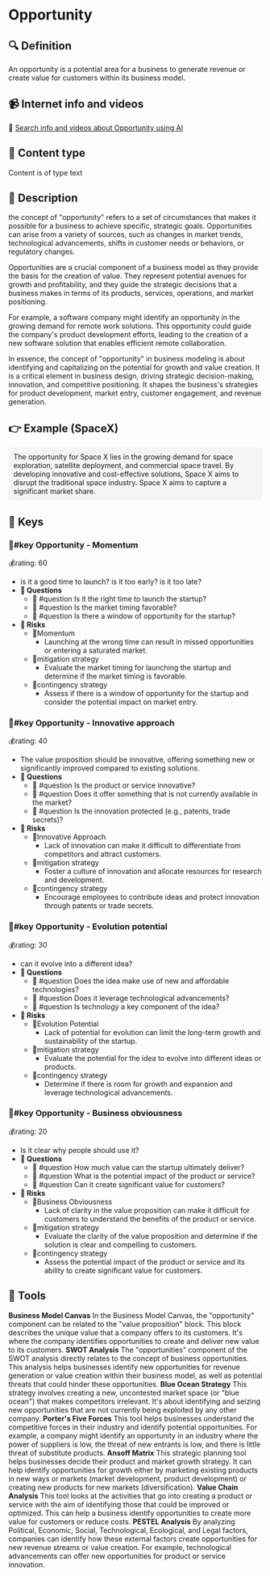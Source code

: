 
# Opportunity


## 🔍 Definition
An opportunity is a potential area for a business to generate revenue or create value for customers within its business model.


## 📹 Internet info and videos
🤖 [Search info and videos about Opportunity using AI](https://www.perplexity.ai/search?q=videos+about+Opportunity:+An+opportunity+is+a+potential+area+for+a+business+to+generate+revenue+or+create+value+for+customers+within+its+business+model.
)

## 📰 Content type 
Content is of type text

## 📖 Description
the concept of "opportunity" refers to a set of circumstances that makes it possible for a business to achieve specific, strategic goals. Opportunities can arise from a variety of sources, such as changes in market trends, technological advancements, shifts in customer needs or behaviors, or regulatory changes. 

Opportunities are a crucial component of a business model as they provide the basis for the creation of value. They represent potential avenues for growth and profitability, and they guide the strategic decisions that a business makes in terms of its products, services, operations, and market positioning. 

For example, a software company might identify an opportunity in the growing demand for remote work solutions. This opportunity could guide the company's product development efforts, leading to the creation of a new software solution that enables efficient remote collaboration. 

In essence, the concept of "opportunity" in business modeling is about identifying and capitalizing on the potential for growth and value creation. It is a critical element in business design, driving strategic decision-making, innovation, and competitive positioning. It shapes the business's strategies for product development, market entry, customer engagement, and revenue generation.

## 👉 Example (SpaceX)

<div style="background-color: #f5f5f5; padding: 10px;">The opportunity for Space X lies in the growing demand for space exploration, satellite deployment, and commercial space travel. By developing innovative and cost-effective solutions, Space X aims to disrupt the traditional space industry. Space X aims to capture a significant market share.
</div>

## 🔑 Keys

### 🔑#key Opportunity - Momentum

💰rating: 60
- is it a good time to launch? is it too early? is it too late?
- **💭 Questions**
  - 💭 #question Is it the right time to launch the startup?
  - 💭 #question Is the market timing favorable?
  - 💭 #question Is there a window of opportunity for the startup?
- **🚨 Risks**
  - 🚨Momentum
    - Launching at the wrong time can result in missed opportunities or entering a saturated market.
  - 🚨mitigation strategy
    - Evaluate the market timing for launching the startup and determine if the market timing is favorable.
  - 🚨contingency strategy
    - Assess if there is a window of opportunity for the startup and consider the potential impact on market entry.


### 🔑#key Opportunity - Innovative approach

💰rating: 40
- The value proposition should be innovative, offering something new or significantly improved compared to existing solutions.
- **💭 Questions**
  - 💭 #question Is the product or service innovative?
  - 💭 #question Does it offer something that is not currently available in the market?
  - 💭 #question Is the innovation protected (e.g., patents, trade secrets)?
- **🚨 Risks**
  - 🚨Innovative Approach
    - Lack of innovation can make it difficult to differentiate from competitors and attract customers.
  - 🚨mitigation strategy
    - Foster a culture of innovation and allocate resources for research and development.
  - 🚨contingency strategy
    - Encourage employees to contribute ideas and protect innovation through patents or trade secrets.


### 🔑#key Opportunity - Evolution potential

💰rating: 30
- can it evolve into a different idea?
- **💭 Questions**
  - 💭 #question Does the idea make use of new and affordable technologies?
  - 💭 #question Does it leverage technological advancements?
  - 💭 #question Is technology a key component of the idea?
- **🚨 Risks**
  - 🚨Evolution Potential
    - Lack of potential for evolution can limit the long-term growth and sustainability of the startup.
  - 🚨mitigation strategy
    - Evaluate the potential for the idea to evolve into different ideas or products.
  - 🚨contingency strategy
    - Determine if there is room for growth and expansion and leverage technological advancements.


### 🔑#key Opportunity - Business obviousness

💰rating: 20
- Is it clear why people should use it?
- **💭 Questions**
  - 💭 #question How much value can the startup ultimately deliver?
  - 💭 #question What is the potential impact of the product or service?
  - 💭 #question Can it create significant value for customers?
- **🚨 Risks**
  - 🚨Business Obviousness
    - Lack of clarity in the value proposition can make it difficult for customers to understand the benefits of the product or service.
  - 🚨mitigation strategy
    - Evaluate the clarity of the value proposition and determine if the solution is clear and compelling to customers.
  - 🚨contingency strategy
    - Assess the potential impact of the product or service and its ability to create significant value for customers.



## 🧰 Tools
**Business Model Canvas**
In the Business Model Canvas, the "opportunity" component can be related to the "value proposition" block. This block describes the unique value that a company offers to its customers. It's where the company identifies opportunities to create and deliver new value to its customers. 
**SWOT Analysis**
The "opportunities" component of the SWOT analysis directly relates to the concept of business opportunities. This analysis helps businesses identify new opportunities for revenue generation or value creation within their business model, as well as potential threats that could hinder these opportunities.
**Blue Ocean Strategy**
This strategy involves creating a new, uncontested market space (or "blue ocean") that makes competitors irrelevant. It's about identifying and seizing new opportunities that are not currently being exploited by any other company. 
**Porter's Five Forces**
This tool helps businesses understand the competitive forces in their industry and identify potential opportunities. For example, a company might identify an opportunity in an industry where the power of suppliers is low, the threat of new entrants is low, and there is little threat of substitute products.
**Ansoff Matrix**
This strategic planning tool helps businesses decide their product and market growth strategy. It can help identify opportunities for growth either by marketing existing products in new ways or markets (market development, product development) or creating new products for new markets (diversification).
**Value Chain Analysis**
This tool looks at the activities that go into creating a product or service with the aim of identifying those that could be improved or optimized. This can help a business identify opportunities to create more value for customers or reduce costs.
**PESTEL Analysis**
By analyzing Political, Economic, Social, Technological, Ecological, and Legal factors, companies can identify how these external factors create opportunities for new revenue streams or value creation. For example, technological advancements can offer new opportunities for product or service innovation.
